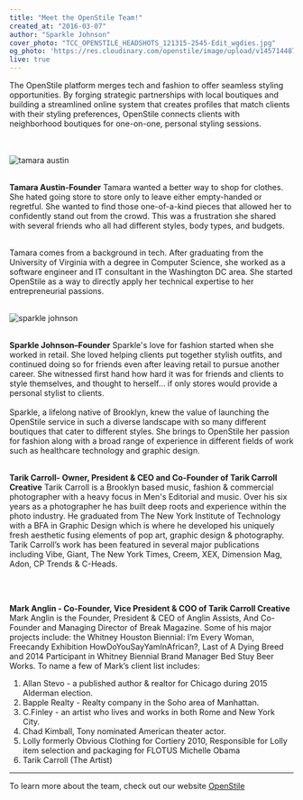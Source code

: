 ```yaml
---
title: "Meet the OpenStile Team!"
created_at: "2016-03-07"
author: "Sparkle Johnson"
cover_photo: "TCC_OPENSTILE_HEADSHOTS_121315-2545-Edit_wgdies.jpg"
og_photo: 'https://res.cloudinary.com/openstile/image/upload/v1457144878/TCC_OPENSTILE_HEADSHOTS_121315-2545-Edit_wgdies.jpg'
live: true
---
```

The OpenStile platform merges tech and fashion to offer seamless styling opportunities. By forging strategic partnerships with local boutiques and building a streamlined online system that creates profiles that match clients with their styling preferences, OpenStile connects clients with neighborhood boutiques for one-on-one, personal styling sessions. 

[//]: # (more)
<br/><br/>
![tamara austin](https://res.cloudinary.com/openstile/image/upload/c_scale,w_600/v1457144878/TCC_OPENSTILE_HEADSHOTS_121315-2435-Edit_sy2w9f.jpg)
<br/><br/>

**Tamara Austin-Founder**
Tamara wanted a better way to shop for clothes. She hated going store to store only to leave either empty-handed or regretful. She wanted to find those one-of-a-kind pieces that allowed her to confidently stand out from the crowd. This was a frustration she shared with several friends who all had different styles, body types, and budgets.
<br/><br/>

Tamara comes from a background in tech. After graduating from the University of Virginia with a degree in Computer Science, she worked as a software engineer and IT consultant in the Washington DC area. She started OpenStile as a way to directly apply her technical expertise to her entrepreneurial passions.
<br/><br/>

![sparkle johnson](https://res.cloudinary.com/openstile/image/upload/c_scale,w_600/v1457144879/TCC_OPENSTILE_HEADSHOTS_121315-2397-Edit_twuyks.jpg)
<br/><br/>

**Sparkle Johnson–Founder**
Sparkle's love for fashion started when she worked in retail. She loved helping clients put together stylish outfits, and continued doing so for friends even after leaving retail to pursue another career. She witnessed first hand how hard it was for friends and clients to style themselves, and thought to herself… if only stores would provide a personal stylist to clients.
<br/><br/>
Sparkle, a lifelong native of Brooklyn, knew the value of launching the OpenStile service in such a diverse landscape with so many different boutiques that cater to different styles. She brings to OpenStile her passion for fashion along with a broad range of experience in different fields of work such as healthcare technology and graphic design.
<br/><br/>

**Tarik Carroll- Owner, President & CEO  and Co-Founder of Tarik Carroll Creative**
Tarik Carroll is a Brooklyn based music, fashion & commercial photographer with a heavy focus in Men's Editorial and music. Over his six years as a photographer he has built deep roots and experience within the photo industry. He graduated from The New York Institute of Technology with a BFA in Graphic Design which is where he developed his uniquely fresh aesthetic fusing elements of pop art, graphic design & photography. Tarik Carroll’s work has been featured in several major publications including Vibe, Giant, The New York Times, Creem,  XEX, Dimension Mag, Adon, CP Trends & C-Heads. 

<br/><br/>


**Mark Anglin - Co-Founder, Vice President & COO of Tarik Carroll Creative**
Mark Anglin is the Founder, President & CEO of Anglin Assists, And Co-Founder and Managing Director of Break Magazine. Some of his major projects include: the Whitney Houston Biennial: I’m Every Woman,  Freecandy Exhibition HowDoYouSayYamInAfrican?, Last of A Dying Breed and 2014 Participant in Whitney Biennial Brand Manager Bed Stuy Beer Works.  To name a few of Mark’s client list includes:
1.	Allan Stevo - a published author & realtor for Chicago during 2015 Alderman election. 
2.	Bapple Realty - Realty company in the Soho area of Manhattan. 
3.	C.Finley -  an artist who lives and works in both Rome and New York City. 
4.	Chad Kimball, Tony nominated American theater actor.
5.	Lolly formerly Obvious Clothing for Cortiery 2010,  Responsible for Lolly item selection and packaging for FLOTUS Michelle Obama
6.	Tarik Carroll (The Artist)

*** 
To learn more about the team, check out our website [OpenStile](http://openstile.com/about)






